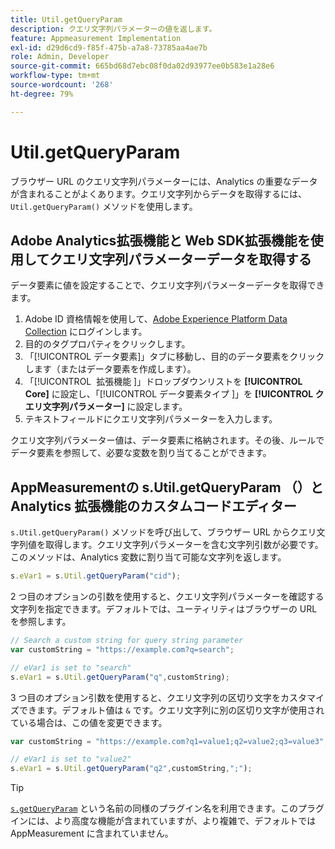 ```yaml
---
title: Util.getQueryParam
description: クエリ文字列パラメーターの値を返します。
feature: Appmeasurement Implementation
exl-id: d29d6cd9-f85f-475b-a7a8-73785aa4ae7b
role: Admin, Developer
source-git-commit: 665bd68d7ebc08f0da02d93977ee0b583e1a28e6
workflow-type: tm+mt
source-wordcount: '268'
ht-degree: 79%

---
```


# Util.getQueryParam

ブラウザー URL のクエリ文字列パラメーターには、Analytics の重要なデータが含まれることがよくあります。クエリ文字列からデータを取得するには、`Util.getQueryParam()` メソッドを使用します。

## Adobe Analytics拡張機能と Web SDK拡張機能を使用してクエリ文字列パラメーターデータを取得する

データ要素に値を設定することで、クエリ文字列パラメーターデータを取得できます。

1. Adobe ID 資格情報を使用して、[Adobe Experience Platform Data Collection](https://experience.adobe.com/data-collection) にログインします。
2. 目的のタグプロパティをクリックします。
3. 「[!UICONTROL データ要素]」タブに移動し、目的のデータ要素をクリックします（またはデータ要素を作成します）。
4. 「[!UICONTROL &#x200B; 拡張機能 &#x200B;]」ドロップダウンリストを **[!UICONTROL Core]** に設定し、「[!UICONTROL &#x200B; データ要素タイプ &#x200B;]」を **[!UICONTROL クエリ文字列パラメーター]** に設定します。
5. テキストフィールドにクエリ文字列パラメーターを入力します。

クエリ文字列パラメーター値は、データ要素に格納されます。その後、ルールでデータ要素を参照して、必要な変数を割り当てることができます。

## AppMeasurementの s.Util.getQueryParam （）と Analytics 拡張機能のカスタムコードエディター

`s.Util.getQueryParam()` メソッドを呼び出して、ブラウザー URL からクエリ文字列値を取得します。クエリ文字列パラメーターを含む文字列引数が必要です。このメソッドは、Analytics 変数に割り当て可能な文字列を返します。

```js
s.eVar1 = s.Util.getQueryParam("cid");
```

2 つ目のオプションの引数を使用すると、クエリ文字列パラメーターを確認する文字列を指定できます。デフォルトでは、ユーティリティはブラウザーの URL を参照します。

```js
// Search a custom string for query string parameter
var customString = "https://example.com?q=search";

// eVar1 is set to "search"
s.eVar1 = s.Util.getQueryParam("q",customString);
```

3 つ目のオプション引数を使用すると、クエリ文字列の区切り文字をカスタマイズできます。デフォルト値は `&` です。クエリ文字列に別の区切り文字が使用されている場合は、この値を変更できます。

```js
var customString = "https://example.com?q1=value1;q2=value2;q3=value3";

// eVar1 is set to "value2"
s.eVar1 = s.Util.getQueryParam("q2",customString,";");
```

>[!TIP]
>
> [`s.getQueryParam`](../plugins/getqueryparam.md) という名前の同様のプラグイン名を利用できます。このプラグインには、より高度な機能が含まれていますが、より複雑で、デフォルトでは AppMeasurement に含まれていません。
